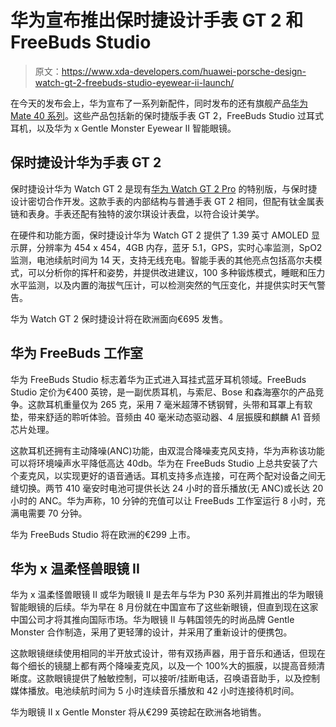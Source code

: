 # 华为宣布推出保时捷设计手表 GT 2 和 FreeBuds Studio

> 原文：<https://www.xda-developers.com/huawei-porsche-design-watch-gt-2-freebuds-studio-eyewear-ii-launch/>

在今天的发布会上，华为宣布了一系列新配件，同时发布的还有旗舰产品[华为 Mate 40 系列](https://www.xda-developers.com/huawei-mate-40-series-5nm-kirin-9000/)。这些产品包括新的保时捷版手表 GT 2，FreeBuds Studio 过耳式耳机，以及华为 x Gentle Monster Eyewear II 智能眼镜。

## 保时捷设计华为手表 GT 2

保时捷设计华为 Watch GT 2 是现有[华为 Watch GT 2 Pro](https://www.xda-developers.com/huawei-watch-gt-2-pro-smartwatch-freebuds-pro-tws-earbuds-launch/) 的特别版，与保时捷设计密切合作开发。这款手表的内部结构与普通手表 GT 2 相同，但配有钛金属表链和表身。手表还配有独特的波尔琪设计表盘，以符合设计美学。

在硬件和功能方面，保时捷设计华为 Watch GT 2 提供了 1.39 英寸 AMOLED 显示屏，分辨率为 454 x 454，4GB 内存，蓝牙 5.1，GPS，实时心率监测，SpO2 监测，电池续航时间为 14 天，支持无线充电。智能手表的其他亮点包括高尔夫模式，可以分析你的挥杆和姿势，并提供改进建议，100 多种锻炼模式，睡眠和压力水平监测，以及内置的海拔气压计，可以检测突然的气压变化，并提供实时天气警告。

华为 Watch GT 2 保时捷设计将在欧洲面向€695 发售。

## 华为 FreeBuds 工作室

华为 FreeBuds Studio 标志着华为正式进入耳挂式蓝牙耳机领域。FreeBuds Studio 定价为€400 英镑，是一副优质耳机，与索尼、Bose 和森海塞尔的产品竞争。这款耳机重量仅为 265 克，采用 7 毫米超薄不锈钢臂，头带和耳罩上有软垫，带来舒适的聆听体验。音频由 40 毫米动态驱动器、4 层振膜和麒麟 A1 音频芯片处理。

这款耳机还拥有主动降噪(ANC)功能，由双混合降噪麦克风支持，华为声称该功能可以将环境噪声水平降低高达 40db。华为在 FreeBuds Studio 上总共安装了六个麦克风，以实现更好的语音通话。耳机支持多点连接，可在两个配对设备之间无缝切换。两节 410 毫安时电池可提供长达 24 小时的音乐播放(无 ANC)或长达 20 小时的 ANC。华为声称，10 分钟的充值可以让 FreeBuds 工作室运行 8 小时，充满电需要 70 分钟。

华为 FreeBuds Studio 将在欧洲的€299 上市。

## 华为 x 温柔怪兽眼镜 II

华为 x 温柔怪兽眼镜 II 或华为眼镜 II 是去年与华为 P30 系列并肩推出的华为眼镜智能眼镜的后续。华为早在 8 月份就在中国宣布了这些新眼镜，但直到现在这家中国公司才将其推向国际市场。华为眼镜 II 与韩国领先的时尚品牌 Gentle Monster 合作制造，采用了更轻薄的设计，并采用了重新设计的便携包。

这款眼镜继续使用相同的半开放式设计，带有双扬声器，用于音乐和通话，但现在每个细长的镜腿上都有两个降噪麦克风，以及一个 100%大的振膜，以提高音频清晰度。这款眼镜提供了触敏控制，可以接听/挂断电话，召唤语音助手，以及控制媒体播放。电池续航时间为 5 小时连续音乐播放和 42 小时连接待机时间。

华为眼镜 II x Gentle Monster 将从€299 英镑起在欧洲各地销售。